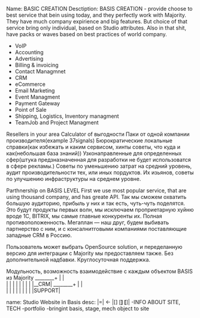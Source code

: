 Name: BASIC CREATION
Desctiption: BASIS CREATION - provide choose to best service that bein using today, and they perfectly work with Majority. 
They have much company expirience and big features. But choice of that service bring only individual, based on Studio attributes.
Also in that shit, have packs or waves based on best practices of world company.

- VoIP
- Accounting 
- Advertising
- Billing & invoicing
- Contact Managmnet
- CRM 
- eCommerce
- Email Marketing
- Event Managment
- Payment Gateway
- Point of Sale
- Shipping, Logistics, Inventory managment
- TeamJob and Project Managment

Resellers in your area
Calculator of выгодности
Паки от одной компании производителя(example 37signals)
Бюрократические локальные справки(как избежать и каким сервисом, хинты советы, что куда и как(небольшая база знаний))
Узконаправленные для определенных сфер(штука предзназначенная для разработки не будет использоватся в сфере рекламы.)
Советы по уменьшению затрат на средний уровень, аудит производительности тех, или иных пордуктов. Их изьянов, советы по улучшению инфраструктуры на среднем уровне.

Parthnership on BASIS LEVEL
First we use most popular service, that are using thousand company, and has greate API.
Так мы сможем охватить большую аудиторию, прибыль у них и так есть, чуть-чуть поделятся.
Это будут продукты первых волн, мы исключаем проприетарную хуйню вроде 1C, BITRIX, мы самые главные конкуренты их. Полная противоположенность.
Мегаплан — наш друг, будем выбивать партнерство с ним, и с консалнитговыми компаниями поставляющие западные CRM в Россию.

Пользователь может выбрать OpenSource solution, и переделанную версию для интеграции с Majority мы предоставляем также. Без дополнительной надбавки. Круглосуточная поддержка. 

Модульность,  возможность взаимодействие с каждым объектом BASIS из Majority
________+
|	|	
|	|
|	|
|	|
|	|
|__CRM|
________+
|	   |	
|	   |
|	   |
|	   |
|	   |
|SUPPORT|

name: Studio Website in Basis
desc:
|=|    <-       |[] [**] [**]| 
-INFO ABOUT SITE, TECH
-portfolio
-bringint basis, stage, mech object to site
